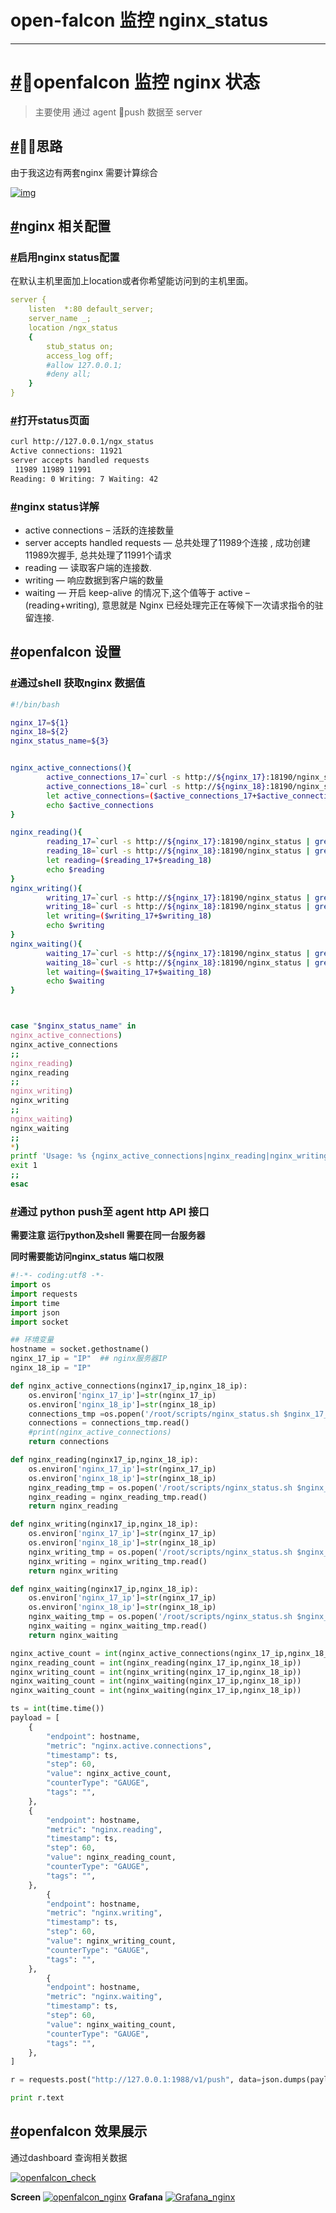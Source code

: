 # open-falcon 监控 nginx_status

------



# [#](http://www.liuwq.com/views/监控/open-falcon_nginx_status.html#openfalcon-监控-nginx-状态)openfalcon 监控 nginx 状态

> 主要使用 通过 agent push 数据至 server

## [#](http://www.liuwq.com/views/监控/open-falcon_nginx_status.html#思路)思路

由于我这边有两套nginx 需要计算综合

[![img](http://img.liuwenqi.com/blog/2019-07-08-095745.jpg)](http://img.liuwenqi.com/blog/2019-07-08-095745.jpg)

## [#](http://www.liuwq.com/views/监控/open-falcon_nginx_status.html#nginx-相关配置)nginx 相关配置

### [#](http://www.liuwq.com/views/监控/open-falcon_nginx_status.html#启用nginx-status配置)启用nginx status配置

在默认主机里面加上location或者你希望能访问到的主机里面。

```yml
server {
    listen  *:80 default_server;
    server_name _;
    location /ngx_status
    {
        stub_status on;
        access_log off;
        #allow 127.0.0.1;
        #deny all;
    }
}
```



### [#](http://www.liuwq.com/views/监控/open-falcon_nginx_status.html#打开status页面)打开status页面

```bash
curl http://127.0.0.1/ngx_status
Active connections: 11921
server accepts handled requests
 11989 11989 11991
Reading: 0 Writing: 7 Waiting: 42
```

### [#](http://www.liuwq.com/views/监控/open-falcon_nginx_status.html#nginx-status详解)nginx status详解

- active connections – 活跃的连接数量
- server accepts handled requests — 总共处理了11989个连接 , 成功创建11989次握手, 总共处理了11991个请求
- reading — 读取客户端的连接数.
- writing — 响应数据到客户端的数量
- waiting — 开启 keep-alive 的情况下,这个值等于 active – (reading+writing), 意思就是 Nginx 已经处理完正在等候下一次请求指令的驻留连接.

## [#](http://www.liuwq.com/views/监控/open-falcon_nginx_status.html#openfalcon-设置)openfalcon 设置

### [#](http://www.liuwq.com/views/监控/open-falcon_nginx_status.html#通过shell-获取nginx-数据值)通过shell 获取nginx 数据值

```bash
#!/bin/bash

nginx_17=${1}
nginx_18=${2}
nginx_status_name=${3}


nginx_active_connections(){
        active_connections_17=`curl -s http://${nginx_17}:18190/nginx_status | grep connections | awk '{print $3}'`
        active_connections_18=`curl -s http://${nginx_18}:18190/nginx_status | grep connections | awk '{print $3}'`
        let active_connections=($active_connections_17+$active_connections_18)
        echo $active_connections
}

nginx_reading(){
        reading_17=`curl -s http://${nginx_17}:18190/nginx_status | grep Reading | awk '{print $2}'`
        reading_18=`curl -s http://${nginx_18}:18190/nginx_status | grep Reading | awk '{print $2}'`
        let reading=($reading_17+$reading_18)
        echo $reading
}
nginx_writing(){
        writing_17=`curl -s http://${nginx_17}:18190/nginx_status | grep Reading | awk '{print $4}'`
        writing_18=`curl -s http://${nginx_18}:18190/nginx_status | grep Reading | awk '{print $4}'`
        let writing=($writing_17+$writing_18)
        echo $writing
}
nginx_waiting(){
        waiting_17=`curl -s http://${nginx_17}:18190/nginx_status | grep Reading | awk '{print $6}'`
        waiting_18=`curl -s http://${nginx_18}:18190/nginx_status | grep Reading | awk '{print $6}'`
        let waiting=($waiting_17+$waiting_18)
        echo $waiting
}



case "$nginx_status_name" in
nginx_active_connections)
nginx_active_connections
;;
nginx_reading)
nginx_reading
;;
nginx_writing)
nginx_writing
;;
nginx_waiting)
nginx_waiting
;;
*)
printf 'Usage: %s {nginx_active_connections|nginx_reading|nginx_writing|nginx_waiting}\n' "$prog"
exit 1
;;
esac
```

### [#](http://www.liuwq.com/views/监控/open-falcon_nginx_status.html#通过-python-push至-agent-http-api-接口)通过 python push至 agent http API 接口

**需要注意 运行python及shell 需要在同一台服务器**

**同时需要能访问nginx_status 端口权限**

```python
#!-*- coding:utf8 -*-
import os
import requests
import time
import json
import socket

## 环境变量
hostname = socket.gethostname()
nginx_17_ip = "IP"  ## nginx服务器IP
nginx_18_ip = "IP"

def nginx_active_connections(nginx17_ip,nginx_18_ip):
    os.environ['nginx_17_ip']=str(nginx_17_ip)
    os.environ['nginx_18_ip']=str(nginx_18_ip)
    connections_tmp =os.popen('/root/scripts/nginx_status.sh $nginx_17_ip $nginx_18_ip nginx_active_connections')
    connections = connections_tmp.read()
    #print(nginx_active_connections)
    return connections

def nginx_reading(nginx17_ip,nginx_18_ip):
    os.environ['nginx_17_ip']=str(nginx_17_ip)
    os.environ['nginx_18_ip']=str(nginx_18_ip)
    nginx_reading_tmp = os.popen('/root/scripts/nginx_status.sh $nginx_17_ip $nginx_18_ip nginx_reading')
    nginx_reading = nginx_reading_tmp.read()
    return nginx_reading

def nginx_writing(nginx17_ip,nginx_18_ip):
    os.environ['nginx_17_ip']=str(nginx_17_ip)
    os.environ['nginx_18_ip']=str(nginx_18_ip)
    nginx_writing_tmp = os.popen('/root/scripts/nginx_status.sh $nginx_17_ip $nginx_18_ip nginx_writing')
    nginx_writing = nginx_writing_tmp.read()
    return nginx_writing

def nginx_waiting(nginx17_ip,nginx_18_ip):
    os.environ['nginx_17_ip']=str(nginx_17_ip)
    os.environ['nginx_18_ip']=str(nginx_18_ip)
    nginx_waiting_tmp = os.popen('/root/scripts/nginx_status.sh $nginx_17_ip $nginx_18_ip nginx_waiting')
    nginx_waiting = nginx_waiting_tmp.read()
    return nginx_waiting

nginx_active_count = int(nginx_active_connections(nginx_17_ip,nginx_18_ip))
nginx_reading_count = int(nginx_reading(nginx_17_ip,nginx_18_ip))
nginx_writing_count = int(nginx_writing(nginx_17_ip,nginx_18_ip))
nginx_waiting_count = int(nginx_waiting(nginx_17_ip,nginx_18_ip))
nginx_waiting_count = int(nginx_waiting(nginx_17_ip,nginx_18_ip))

ts = int(time.time())
payload = [
    {
        "endpoint": hostname,
        "metric": "nginx.active.connections",
        "timestamp": ts,
        "step": 60,
        "value": nginx_active_count,
        "counterType": "GAUGE",
        "tags": "",
    },
    {
        "endpoint": hostname,
        "metric": "nginx.reading",
        "timestamp": ts,
        "step": 60,
        "value": nginx_reading_count,
        "counterType": "GAUGE",
        "tags": "",
    },
        {
        "endpoint": hostname,
        "metric": "nginx.writing",
        "timestamp": ts,
        "step": 60,
        "value": nginx_writing_count,
        "counterType": "GAUGE",
        "tags": "",
    },
        {
        "endpoint": hostname,
        "metric": "nginx.waiting",
        "timestamp": ts,
        "step": 60,
        "value": nginx_waiting_count,
        "counterType": "GAUGE",
        "tags": "",
    },
]

r = requests.post("http://127.0.0.1:1988/v1/push", data=json.dumps(payload))

print r.text
```

## [#](http://www.liuwq.com/views/监控/open-falcon_nginx_status.html#openfalcon-效果展示)openfalcon 效果展示

通过dashboard 查询相关数据

[![openfalcon_check](http://img.liuwenqi.com/blog/2019-07-08-095825.jpg)](http://img.liuwenqi.com/blog/2019-07-08-095825.jpg)

**Screen** [![openfalcon_nginx](http://img.liuwenqi.com/blog/2019-07-08-095901.jpg)](http://img.liuwenqi.com/blog/2019-07-08-095901.jpg) **Grafana** [![Grafana_nginx](http://img.liuwenqi.com/blog/2019-07-08-100149.jpg)](http://img.liuwenqi.com/blog/2019-07-08-100149.jpg)